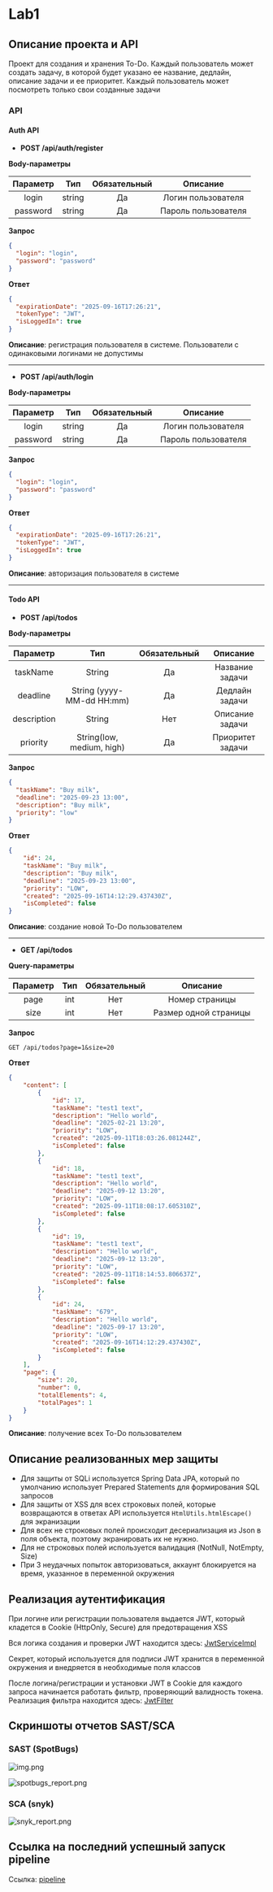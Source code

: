 # Lab1

## Описание проекта и API

Проект для создания и хранения To-Do. Каждый пользователь может создать задачу, в которой 
будет указано ее название, дедлайн, описание задачи и ее приоритет. Каждый 
пользователь может посмотреть только свои созданные задачи

### API

#### Auth API

- **POST /api/auth/register**

**Body-параметры**

| Параметр |  Тип   | Обязательный |       Описание        |  
|:--------:|:------:|:------------:|:---------------------:|
|  login   | string |      Да      |  Логин пользователя   |   
| password | string |      Да      |  Пароль пользователя  |

**Запрос**
```json
{
  "login": "login",
  "password": "password"
}
```
**Ответ**

```json
{
  "expirationDate": "2025-09-16T17:26:21",
  "tokenType": "JWT",
  "isLoggedIn": true
}
```

**Описание**: регистрация пользователя в системе. Пользователи с одинаковыми логинами не допустимы

---

- **POST /api/auth/login**

**Body-параметры**

| Параметр |  Тип   | Обязательный |       Описание        |  
|:--------:|:------:|:------------:|:---------------------:|
|  login   | string |      Да      |  Логин пользователя   |   
| password | string |      Да      |  Пароль пользователя  |

**Запрос**

```json
{
  "login": "login",
  "password": "password"
}
```

**Ответ**

```json
{
  "expirationDate": "2025-09-16T17:26:21",
  "tokenType": "JWT",
  "isLoggedIn": true
}
```
**Описание**: авторизация пользователя в системе

---

#### Todo API

- **POST /api/todos**

**Body-параметры**

|  Параметр   |            Тип            | Обязательный |     Описание     |
|:-----------:|:-------------------------:|:------------:|:----------------:|
|  taskName   |          String           |      Да      | Название задачи  |
|  deadline   | String (yyyy-MM-dd HH:mm) |      Да      |  Дедлайн задачи  |
| description |          String           |     Нет      | Описание задачи  |
|  priority   | String(low, medium, high) |      Да      | Приоритет задачи |


**Запрос**
```json
{
  "taskName": "Buy milk",
  "deadline": "2025-09-23 13:00",
  "description": "Buy milk",
  "priority": "low"
}
```

**Ответ**
```json
{
    "id": 24,
    "taskName": "Buy milk",
    "description": "Buy milk",
    "deadline": "2025-09-23 13:00",
    "priority": "LOW",
    "created": "2025-09-16T14:12:29.437430Z",
    "isCompleted": false
}
```

**Описание**: создание новой To-Do пользователем

---

- **GET /api/todos**

**Query-параметры**

| Параметр | Тип | Обязательный |       Описание        |
|:--------:|:---:|:------------:|:---------------------:|
|   page   | int |     Нет      |    Номер страницы     |
|   size   | int |     Нет      | Размер одной страницы |


**Запрос**

```
GET /api/todos?page=1&size=20
```
**Ответ**
```json
{
    "content": [
        {
            "id": 17,
            "taskName": "test1 text",
            "description": "Hello world",
            "deadline": "2025-02-21 13:20",
            "priority": "LOW",
            "created": "2025-09-11T18:03:26.081244Z",
            "isCompleted": false
        },
        {
            "id": 18,
            "taskName": "test1 text",
            "description": "Hello world",
            "deadline": "2025-09-12 13:20",
            "priority": "LOW",
            "created": "2025-09-11T18:08:17.605310Z",
            "isCompleted": false
        },
        {
            "id": 19,
            "taskName": "test1 text",
            "description": "Hello world",
            "deadline": "2025-09-12 13:20",
            "priority": "LOW",
            "created": "2025-09-11T18:14:53.806637Z",
            "isCompleted": false
        },
        {
            "id": 24,
            "taskName": "679",
            "description": "Hello world",
            "deadline": "2025-09-17 13:20",
            "priority": "LOW",
            "created": "2025-09-16T14:12:29.437430Z",
            "isCompleted": false
        }
    ],
    "page": {
        "size": 20,
        "number": 0,
        "totalElements": 4,
        "totalPages": 1
    }
}
```

**Описание**: получение всех To-Do пользователем

## Описание реализованных мер защиты

- Для защиты от SQLi используется Spring Data JPA, который по умолчанию использует Prepared Statements
для формирования SQL запросов
- Для защиты от XSS для всех строковых полей, которые возвращаются в ответах API используется `HtmlUtils.htmlEscape()` для экранизации 
- Для всех не строковых полей происходит десериализация из Json в поля объекта, поэтому экранировать их не нужно.
- Для не строковых полей используется валидация (NotNull, NotEmpty, Size)
- При 3 неудачных попыток авторизоваться, аккаунт блокируется на время, указанное в переменной окружения

## Реализация аутентификация

При логине или регистрации пользователя выдается JWT, который кладется в Cookie (HttpOnly, Secure) для предотвращения XSS

Вся логика создания и проверки JWT находится здесь: [JwtServiceImpl](src/main/java/org/ilestegor/lab1/configuration/jwtConfig/JwtServiceImpl.java)

Секрет, который используется для подписи JWT хранится в переменной окружения и внедряется в необходимые поля классов

После логина/регистрации и установки JWT в Cookie для каждого запроса начинается работать фильтр, проверяющий
валидность токена. Реализация фильтра находится здесь: [JwtFilter](src/main/java/org/ilestegor/lab1/configuration/jwtConfig/JwtServiceImpl.java)


## Скриншоты отчетов SAST/SCA 

### SAST (SpotBugs)

![img.png](src/main/resources/img/spotbugs_cli.png)

![spotbugs_report.png](src/main/resources/img/spotbugs_report.png)

### SCA (snyk)

![snyk_report.png](src/main/resources/img/snyk_report.png)

## Ссылка на последний успешный запуск pipeline

Ссылка: [pipeline](https://github.com/ilestegor/information_security_ITMO/actions/runs/17801138318)




